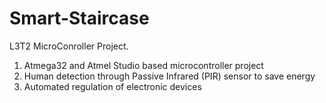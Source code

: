 # Smart-Staircase
L3T2 MicroConroller Project.

1. Atmega32 and Atmel Studio based microcontroller project
2. Human detection through Passive Infrared (PIR) sensor to save energy
3. Automated regulation of electronic devices

